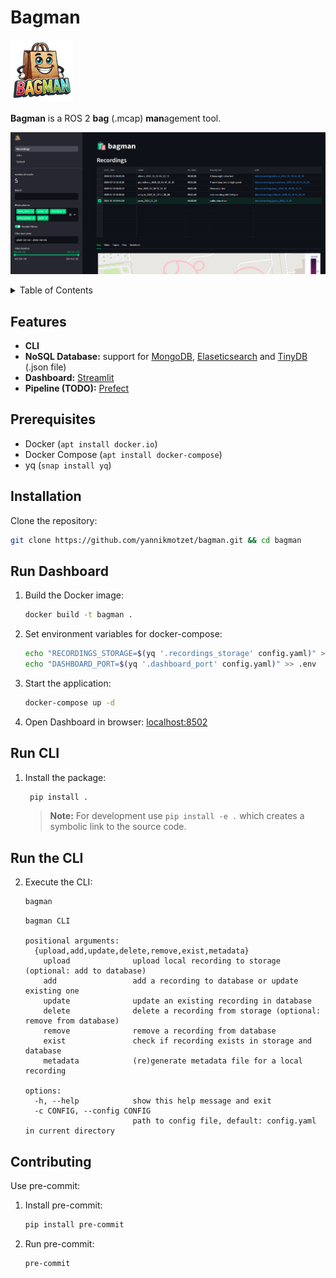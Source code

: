# Bagman
<img src="resources/bagman_logo.png" alt="Bagman logo" width="100"/>

**Bagman** is a ROS 2 **bag** (.mcap) **man**agement tool.

![Bagman Screenshot](resources/bagman_screenshot.png)

<details>
    <summary>Table of Contents</summary>

- [Features](#features)
- [Prerequisites](#prerequisites)
- [Installation](#installation)
- [Contributing](#contributing)

</details>

## Features

- **CLI**
- **NoSQL Database:** support for [MongoDB](https://github.com/mongodb/mongo), [Elaseticsearch](https://github.com/elastic/elasticsearch) and [TinyDB](https://github.com/msiemens/tinydb) (.json file)
- **Dashboard:** [Streamlit](https://github.com/streamlit/streamlit)
- **Pipeline (TODO):** [Prefect](https://github.com/PrefectHQ/prefect)

## Prerequisites

- Docker (`apt install docker.io`)
- Docker Compose (`apt install docker-compose`)
- yq (`snap install yq`)

## Installation

Clone the repository:
```sh
git clone https://github.com/yannikmotzet/bagman.git && cd bagman
```

## Run Dashboard

1. Build the Docker image:
    ```sh
    docker build -t bagman .
    ```

2. Set environment variables for docker-compose:
    ```sh
    echo "RECORDINGS_STORAGE=$(yq '.recordings_storage' config.yaml)" > .env
    echo "DASHBOARD_PORT=$(yq '.dashboard_port' config.yaml)" >> .env
    ```

3. Start the application:
    ```sh
    docker-compose up -d
    ```

4. Open Dashboard in browser: [localhost:8502](http://localhost:8502/)

## Run CLI

1. Install the package:
    ```sh
     pip install .
     ```
     > **Note:** For development use `pip install -e .` which creates a symbolic link to the source code.

## Run the CLI

2. Execute the CLI:
    ```sh
    bagman
    ```

    ```plaintext
    bagman CLI

    positional arguments:
      {upload,add,update,delete,remove,exist,metadata}
        upload              upload local recording to storage (optional: add to database)
        add                 add a recording to database or update existing one
        update              update an existing recording in database
        delete              delete a recording from storage (optional: remove from database)
        remove              remove a recording from database
        exist               check if recording exists in storage and database
        metadata            (re)generate metadata file for a local recording

    options:
      -h, --help            show this help message and exit
      -c CONFIG, --config CONFIG
                            path to config file, default: config.yaml in current directory
    ```


## Contributing

Use pre-commit:

1. Install pre-commit:
    ```sh
    pip install pre-commit
    ```

2. Run pre-commit:
    ```sh
    pre-commit
    ```
